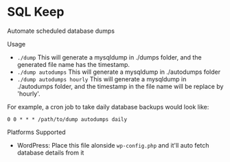 # SQL Keep
Automate scheduled database dumps

Usage

- `./dump` This will generate a mysqldump in ./dumps folder, and the generated file name has the timestamp.
- `./dump autodumps` This will generate a mysqldump in ./autodumps folder
- `./dump autodumps hourly` This will generate a mysqldump in ./autodumps folder, and the timestamp in the file name will be replace by 'hourly'.

For example, a cron job to take daily database backups would look like:

`0 0 * * * /path/to/dump autodumps daily`

Platforms Supported

- WordPress: Place this file alonside `wp-config.php` and it'll auto fetch database details from it

